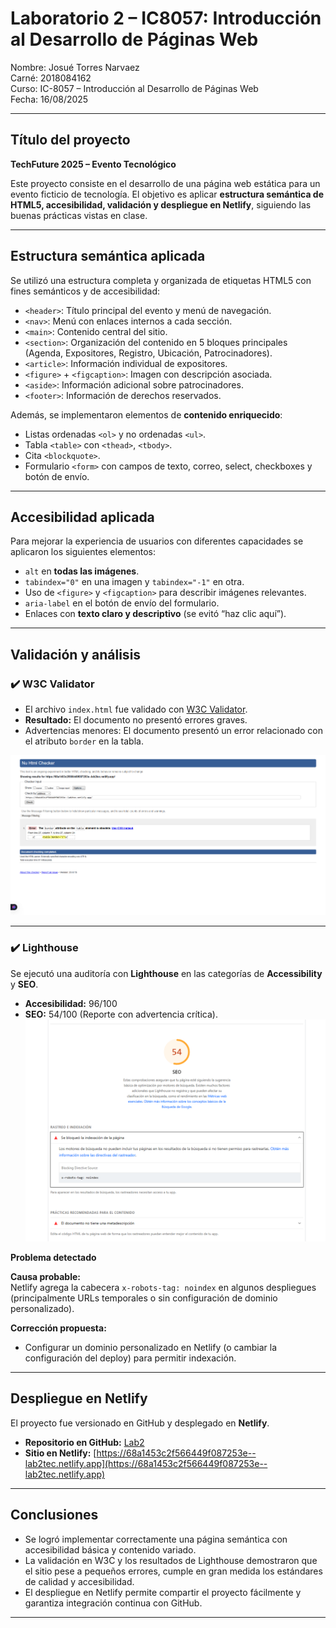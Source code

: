 # **Laboratorio 2 – IC8057: Introducción al Desarrollo de Páginas Web**

Nombre: Josué Torres Narvaez  
Carné: 2018084162  
Curso: IC-8057 – Introducción al Desarrollo de Páginas Web  
Fecha: 16/08/2025  

---

## **Título del proyecto**

**TechFuture 2025 – Evento Tecnológico**  

Este proyecto consiste en el desarrollo de una página web estática para un evento ficticio de tecnología. El objetivo es aplicar **estructura semántica de HTML5, accesibilidad, validación y despliegue en Netlify**, siguiendo las buenas prácticas vistas en clase.

---

## **Estructura semántica aplicada**

Se utilizó una estructura completa y organizada de etiquetas HTML5 con fines semánticos y de accesibilidad:

- `<header>`: Título principal del evento y menú de navegación.  
- `<nav>`: Menú con enlaces internos a cada sección.  
- `<main>`: Contenido central del sitio.  
- `<section>`: Organización del contenido en 5 bloques principales (Agenda, Expositores, Registro, Ubicación, Patrocinadores).  
- `<article>`: Información individual de expositores.  
- `<figure>` + `<figcaption>`: Imagen con descripción asociada.  
- `<aside>`: Información adicional sobre patrocinadores.  
- `<footer>`: Información de derechos reservados.  

Además, se implementaron elementos de **contenido enriquecido**:  

- Listas ordenadas `<ol>` y no ordenadas `<ul>`.  
- Tabla `<table>` con `<thead>`, `<tbody>`.  
- Cita `<blockquote>`.  
- Formulario `<form>` con campos de texto, correo, select, checkboxes y botón de envío.  

---

## **Accesibilidad aplicada**

Para mejorar la experiencia de usuarios con diferentes capacidades se aplicaron los siguientes elementos:

- `alt` en **todas las imágenes**.  
- `tabindex="0"` en una imagen y `tabindex="-1"` en otra.  
- Uso de `<figure>` y `<figcaption>` para describir imágenes relevantes.  
- `aria-label` en el botón de envío del formulario.  
- Enlaces con **texto claro y descriptivo** (se evitó “haz clic aquí”).  

---

## **Validación y análisis**

### ✔️ W3C Validator
- El archivo `index.html` fue validado con [W3C Validator](https://validator.w3.org/).  
- **Resultado:** El documento no presentó errores graves.  
- Advertencias menores: El documento presentó un error relacionado con el atributo `border` en la tabla.  

![Error w3.org](./error.png)

---

### ✔️ Lighthouse
Se ejecutó una auditoría con **Lighthouse** en las categorías de **Accessibility** y **SEO**.  

- **Accesibilidad:** 96/100  
- **SEO:** 54/100 (Reporte con advertencia crítica).
![Error lighthouse](./error2.png)

**Problema detectado**

**Causa probable:**  
Netlify agrega la cabecera `x-robots-tag: noindex` en algunos despliegues (principalmente URLs temporales o sin configuración de dominio personalizado).  

**Corrección propuesta:**  

- Configurar un dominio personalizado en Netlify (o cambiar la configuración del deploy) para permitir indexación.

---

## **Despliegue en Netlify**

El proyecto fue versionado en GitHub y desplegado en **Netlify**.  

- **Repositorio en GitHub:** [Lab2](https://github.com/JosueTorresN/Lab2.git) 
- **Sitio en Netlify:** [https://68a1453c2f566449f087253e--lab2tec.netlify.app](https://68a1453c2f566449f087253e--lab2tec.netlify.app)  

---

## **Conclusiones**

- Se logró implementar correctamente una página semántica con accesibilidad básica y contenido variado.  
- La validación en W3C y los resultados de Lighthouse demostraron que el sitio pese a pequeños errores, cumple en gran medida los estándares de calidad y accesibilidad.  
- El despliegue en Netlify permite compartir el proyecto fácilmente y garantiza integración continua con GitHub.  

---
